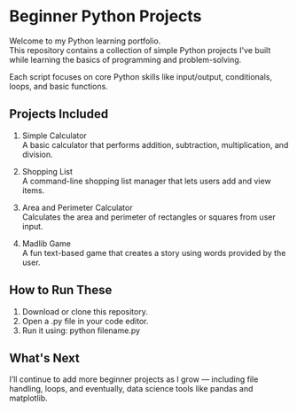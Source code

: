 # Beginner Python Projects

Welcome to my Python learning portfolio.  
This repository contains a collection of simple Python projects I've built while learning the basics of programming and problem-solving.

Each script focuses on core Python skills like input/output, conditionals, loops, and basic functions.

## Projects Included

1. Simple Calculator  
   A basic calculator that performs addition, subtraction, multiplication, and division.

2. Shopping List  
   A command-line shopping list manager that lets users add and view items.

3. Area and Perimeter Calculator  
   Calculates the area and perimeter of rectangles or squares from user input.

4. Madlib Game  
   A fun text-based game that creates a story using words provided by the user.

## How to Run These

1. Download or clone this repository.
2. Open a .py file in your code editor.
3. Run it using:
python filename.py

## What's Next

I’ll continue to add more beginner projects as I grow — including file handling, loops, and eventually, data science tools like pandas and matplotlib.
